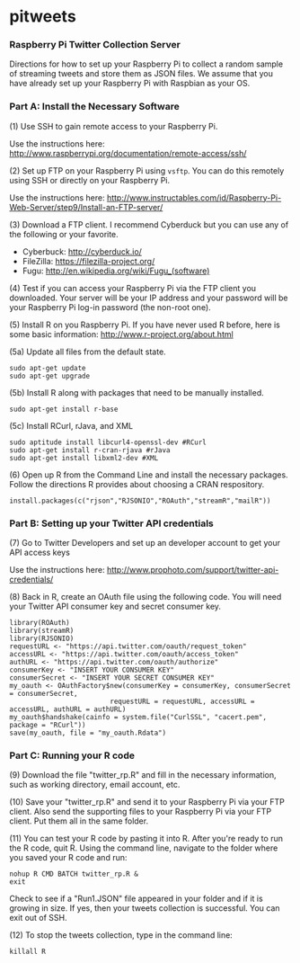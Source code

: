pitweets
========

### Raspberry Pi Twitter Collection Server

Directions for how to set up your Raspberry Pi to collect a random sample of streaming tweets and store them as JSON files. We assume that you have already set up your Raspberry Pi with Raspbian as your OS. 

### Part A: Install the Necessary Software

(1) Use SSH to gain remote access to your Raspberry Pi.

Use the instructions here: http://www.raspberrypi.org/documentation/remote-access/ssh/

(2) Set up FTP on your Raspberry Pi using `vsftp`. You can do this remotely using SSH or directly on your Raspberry Pi.

Use the instructions here: http://www.instructables.com/id/Raspberry-Pi-Web-Server/step9/Install-an-FTP-server/

(3) Download a FTP client. I recommend Cyberduck but you can use any of the following or your favorite.

* Cyberbuck: http://cyberduck.io/
* FileZilla: https://filezilla-project.org/
* Fugu: http://en.wikipedia.org/wiki/Fugu_(software)

(4) Test if you can access your Raspberry Pi via the FTP client you downloaded. Your server will be your IP address and your password will be your Raspberry Pi log-in password (the non-root one).

(5) Install R on you Raspberry Pi. If you have never used R before, here is some basic information: http://www.r-project.org/about.html

(5a) Update all files from the default state.

    sudo apt-get update
    sudo apt-get upgrade

(5b) Install R along with packages that need to be manually installed.

    sudo apt-get install r-base

(5c) Install RCurl, rJava, and XML

    sudo aptitude install libcurl4-openssl-dev #RCurl
    sudo apt-get install r-cran-rjava #rJava
    sudo apt-get install libxml2-dev #XML

(6) Open up R from the Command Line and install the necessary packages. Follow the directions R provides about choosing a CRAN respository. 

    install.packages(c("rjson","RJSONIO","ROAuth","streamR","mailR"))

### Part B: Setting up your Twitter API credentials

(7) Go to Twitter Developers and set up an developer account to get your API access keys

Use the instructions here: http://www.prophoto.com/support/twitter-api-credentials/

(8) Back in R, create an OAuth file using the following code. You will need your Twitter API consumer key and secret consumer key.

    library(ROAuth)
    library(streamR)
    library(RJSONIO)
    requestURL <- "https://api.twitter.com/oauth/request_token"
    accessURL <- "https://api.twitter.com/oauth/access_token"
    authURL <- "https://api.twitter.com/oauth/authorize"
    consumerKey <- "INSERT YOUR CONSUMER KEY"
    consumerSecret <- "INSERT YOUR SECRET CONSUMER KEY"
    my_oauth <- OAuthFactory$new(consumerKey = consumerKey, consumerSecret = consumerSecret, 
                             requestURL = requestURL, accessURL = accessURL, authURL = authURL)
    my_oauth$handshake(cainfo = system.file("CurlSSL", "cacert.pem", package = "RCurl"))
    save(my_oauth, file = "my_oauth.Rdata")

### Part C: Running your R code

(9) Download the file "twitter_rp.R" and fill in the necessary information, such as working directory, email account, etc.

(10) Save your "twitter_rp.R" and send it to your Raspberry Pi via your FTP client. Also send the supporting files to your Raspberry Pi via your FTP client. Put them all in the same folder. 

(11) You can test your R code by pasting it into R. After you're ready to run the R code, quit R. Using the command line, navigate to the folder where you saved your R code and run:

    nohup R CMD BATCH twitter_rp.R &
    exit

Check to see if a "Run1.JSON" file appeared in your folder and if it is growing in size. If yes, then your tweets collection is successful. You can exit out of SSH. 

(12) To stop the tweets collection, type in the command line:

    killall R

    
